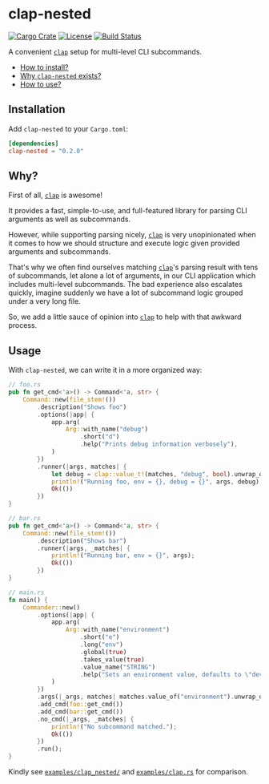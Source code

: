 # clap-nested

[![Cargo Crate](https://img.shields.io/crates/v/clap-nested.svg)](https://crates.io/crates/clap-nested)
[![License](https://img.shields.io/badge/license-MIT-blue.svg)](LICENSE)
[![Build Status](https://travis-ci.com/skymavis/clap-nested.svg?branch=master)](https://travis-ci.com/skymavis/clap-nested)

A convenient [`clap`][clap] setup for multi-level CLI subcommands.

* [How to install?](#installation)
* [Why `clap-nested` exists?](#why)
* [How to use?](#usage)

## Installation

Add `clap-nested` to your `Cargo.toml`:

```toml
[dependencies]
clap-nested = "0.2.0"
```

## Why?

First of all, [`clap`][clap] is awesome!

It provides a fast, simple-to-use, and full-featured library for parsing CLI
arguments as well as subcommands.

However, while supporting parsing nicely, [`clap`][clap] is very unopinionated
when it comes to how we should structure and execute logic given provided
arguments and subcommands.

That's why we often find ourselves matching [`clap`][clap]'s parsing result with
tens of subcommands, let alone a lot of arguments, in our CLI application which
includes multi-level subcommands. The bad experience also escalates quickly,
imagine suddenly we have a lot of subcommand logic grouped under a very long
file.

So, we add a little sauce of opinion into [`clap`][clap] to help with that
awkward process.

## Usage

With `clap-nested`, we can write it in a more organized way:

```rust
// foo.rs
pub fn get_cmd<'a>() -> Command<'a, str> {
    Command::new(file_stem!())
        .description("Shows foo")
        .options(|app| {
            app.arg(
                Arg::with_name("debug")
                    .short("d")
                    .help("Prints debug information verbosely"),
            )
        })
        .runner(|args, matches| {
            let debug = clap::value_t!(matches, "debug", bool).unwrap_or_default();
            println!("Running foo, env = {}, debug = {}", args, debug);
            Ok(())
        })
}

// bar.rs
pub fn get_cmd<'a>() -> Command<'a, str> {
    Command::new(file_stem!())
        .description("Shows bar")
        .runner(|args, _matches| {
            println!("Running bar, env = {}", args);
            Ok(())
        })
}

// main.rs
fn main() {
    Commander::new()
        .options(|app| {
            app.arg(
                Arg::with_name("environment")
                    .short("e")
                    .long("env")
                    .global(true)
                    .takes_value(true)
                    .value_name("STRING")
                    .help("Sets an environment value, defaults to \"dev\""),
            )
        })
        .args(|_args, matches| matches.value_of("environment").unwrap_or("dev"))
        .add_cmd(foo::get_cmd())
        .add_cmd(bar::get_cmd())
        .no_cmd(|_args, _matches| {
            println!("No subcommand matched.");
            Ok(())
        })
        .run();
}
```

Kindly see [`examples/clap_nested/`](examples/clap_nested/)
and [`examples/clap.rs`](examples/clap.rs) for comparison.

[clap]: https://github.com/clap-rs/clap

